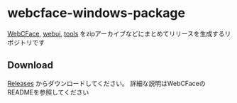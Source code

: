 # webcface-windows-package

[WebCFace](https://github.com/na-trium-144/webcface), [webui](https://github.com/na-trium-144/webcface-webui), [tools](https://github.com/na-trium-144/webcface-tools) 
をzipアーカイブなどにまとめてリリースを生成するリポジトリです

## Download

[Releases](https://github.com/na-trium-144/webcface-windows-package/releases) からダウンロードしてください。
詳細な説明はWebCFaceのREADMEを参照してください
